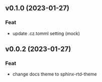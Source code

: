 ## v0.1.0 (2023-01-27)

### Feat

- update .cz.tomml setting (mock)

## v0.0.2 (2023-01-27)

### Feat

- change docs theme to sphinx-rtd-theme
